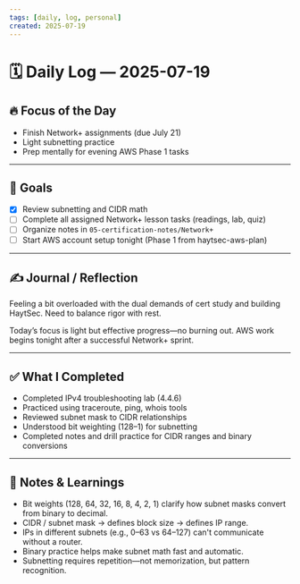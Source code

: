 ```yaml
---
tags: [daily, log, personal]
created: 2025-07-19
---
```


# 🗓️ Daily Log — 2025-07-19

## 🔥 Focus of the Day
- Finish Network+ assignments (due July 21)
- Light subnetting practice
- Prep mentally for evening AWS Phase 1 tasks

---

## 🎯 Goals  
- [x] Review subnetting and CIDR math  
- [ ] Complete all assigned Network+ lesson tasks (readings, lab, quiz)
- [ ] Organize notes in `05-certification-notes/Network+`  
- [ ] Start AWS account setup tonight (Phase 1 from haytsec-aws-plan)

---

## ✍️ Journal / Reflection  
Feeling a bit overloaded with the dual demands of cert study and building HaytSec. Need to balance rigor with rest.  

Today’s focus is light but effective progress—no burning out. AWS work begins tonight after a successful Network+ sprint.


---

## ✅ What I Completed  
- Completed IPv4 troubleshooting lab (4.4.6)  
- Practiced using traceroute, ping, whois tools  
- Reviewed subnet mask to CIDR relationships  
- Understood bit weighting (128–1) for subnetting  
- Completed notes and drill practice for CIDR ranges and binary conversions

---

## 🧠 Notes & Learnings  
- Bit weights (128, 64, 32, 16, 8, 4, 2, 1) clarify how subnet masks convert from binary to decimal.  
- CIDR / subnet mask → defines block size → defines IP range.  
- IPs in different subnets (e.g., 0–63 vs 64–127) can't communicate without a router.  
- Binary practice helps make subnet math fast and automatic.  
- Subnetting requires repetition—not memorization, but pattern recognition.
